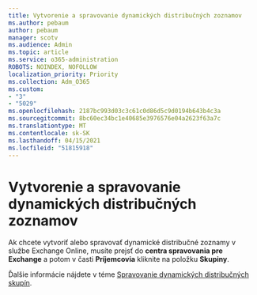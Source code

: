 ```yaml
---
title: Vytvorenie a spravovanie dynamických distribučných zoznamov
ms.author: pebaum
author: pebaum
manager: scotv
ms.audience: Admin
ms.topic: article
ms.service: o365-administration
ROBOTS: NOINDEX, NOFOLLOW
localization_priority: Priority
ms.collection: Adm_O365
ms.custom:
- "3"
- "5029"
ms.openlocfilehash: 2187bc993d03c3c61c0d86d5c9d0194b643b4c3a
ms.sourcegitcommit: 8bc60ec34bc1e40685e3976576e04a2623f63a7c
ms.translationtype: MT
ms.contentlocale: sk-SK
ms.lasthandoff: 04/15/2021
ms.locfileid: "51815918"
---
```

# <a name="creating-and-managing-dynamic-distribution-lists"></a>Vytvorenie a spravovanie dynamických distribučných zoznamov

Ak chcete vytvoriť alebo spravovať dynamické distribučné zoznamy v službe Exchange Online, musíte prejsť do **centra spravovania pre Exchange** a potom v časti **Príjemcovia** kliknite na položku **Skupiny**.

Ďalšie informácie nájdete v téme [Spravovanie dynamických distribučných skupín](https://docs.microsoft.com/exchange/recipients-in-exchange-online/manage-dynamic-distribution-groups/manage-dynamic-distribution-groups).
